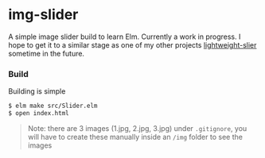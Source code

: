 # img-slider

A simple image slider build to learn Elm. Currently a work in progress. I hope
to get it to a similar stage as one of my other projects
[lightweight-slier](https://github.com/lukakerr/lightweight-slider) sometime in
the future.

### Build

Building is simple

```bash
$ elm make src/Slider.elm
$ open index.html
```

> Note: there are 3 images (1.jpg, 2.jpg, 3.jpg) under `.gitignore`, you will
> have to create these manually inside an `/img` folder to see the images

